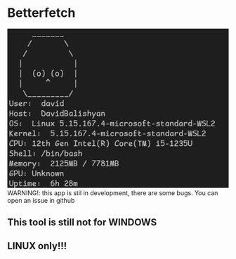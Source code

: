 # Betterfetch
![image](img/example_image.png)
WARNING!: this app is stil in development, there are some bugs.
You can open an issue in github
## This tool is still not for WINDOWS
## LINUX only!!!